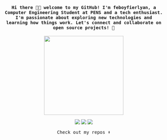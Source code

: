 <h4 align="center"><samp> Hi there 👋🏾  welcome to my GitHub! I'm feboyfierlyan, a Computer Engineering Student at PENS and a tech enthusiast. I'm passionate about exploring new technologies and learning how things work. Let's connect and collaborate on open source projects! 🚀 </samp></h4>

<p align="center">
  <img width="250" src="https://media.giphy.com/media/jIgXf4hgbHCeKiXpvt/giphy.gif">
</p>

<p align="center">
<a href= "https://dev.to/your-username"><img src="https://img.icons8.com/windows/32/000000/dev.png"/></a>
<a href= "https://twitter.com/your-username"><img src="https://img.icons8.com/material-outlined/32/000000/twitter.png"/></a>
<a href= "https://ko-fi.com/your-username"><img src="https://img.icons8.com/pastel-glyph/32/000000/like--v1.png"/></a>
</p>

<p align="center"><samp>
Check out my repos ⬇️  
  </samp>
</p>
